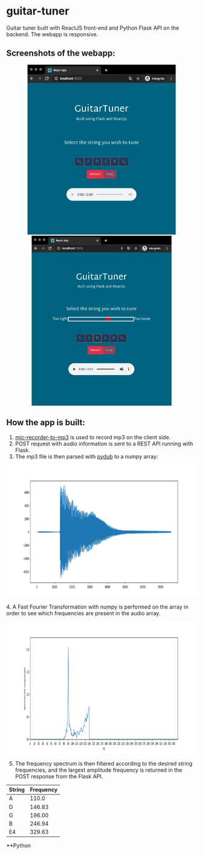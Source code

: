 # guitar-tuner
Guitar tuner built with ReactJS front-end and Python Flask API on the backend. The webapp is responsive.

## Screenshots of the webapp:
<p align="center">
  <img height='450px' src="https://github.com/StianIsmar/guitar-tuner/blob/master/screenshots/landing1.png" alt="screenshot" />
  <img height='450px' src="https://github.com/StianIsmar/guitar-tuner/blob/master/screenshots/recorded1.png" alt="screenshot" />
  
</p>




## How the app is built:
  1. [mic-recorder-to-mp3](https://www.google.com/search?q=mic-recorder-to-mp3&rlz=1C5CHFA_enAU883AU883&oq=mic-recorder-to-mp3&aqs=chrome..69i57.196j0j7&sourceid=chrome&ie=UTF-8) is used to record mp3 on the client side.
  2. POST request with audio information is sent to a REST API running with Flask.
  3. The mp3 file is then parsed with [pydub](https://pypi.org/project/pydub/) to a numpy array:
<p align="center">
  <img height='350px' src="https://github.com/StianIsmar/guitar-tuner/blob/master/screenshots/plot.png" alt="screenshot" />
</p>
  4. A Fast Fourier Transformation with numpy is performed on the array in order to see which frequencies are present in the audio array.
 
<p align="center">
  <img height='350px' src="https://github.com/StianIsmar/guitar-tuner/blob/master/screenshots/FFTplot.png" alt="screenshot" />
</p>

5. The frequency spectrum is then filtered according to the desired string frequencies, and the largest amplitude frequency is returned in the POST response from the Flask API.

| **String** | **Frequency** |
|------------|---------------|
| A          | 110.0         |
| D          | 146.83        |
| G          | 196.00        |
| B          | 246.94        |
| E4         | 329.63        |


**Python
